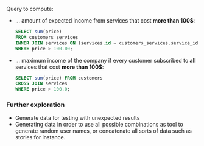 Query to compute:

- ... amount of expected income from services that cost __more than 100$__:

  ```sql
  SELECT sum(price)
  FROM customers_services
  INNER JOIN services ON (services.id = customers_services.service_id)
  WHERE price > 100.00;
  ```

- ... maximum income of the company if every customer subscribed to __all__ services that cost __more than 100$__:

  ```sql
  SELECT sum(price) FROM customers
  CROSS JOIN services
  WHERE price > 100.0;
  ```



### Further exploration

- Generate data for testing with unexpected results
- Generating data in order to use all possible combinations as tool to generate random user names, or concatenate all sorts of data such as stories for instance.